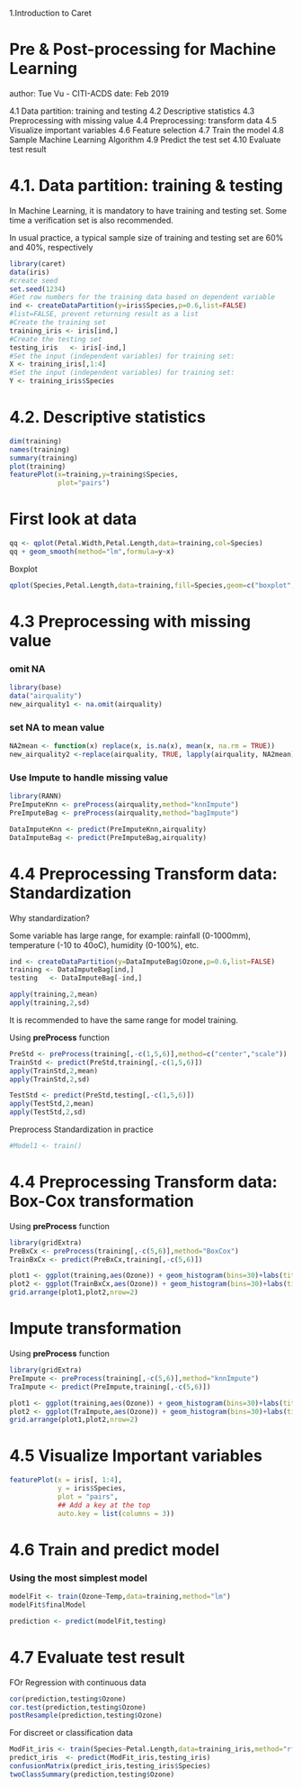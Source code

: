 1.Introduction to Caret

Pre & Post-processing for Machine Learning 
========================================================
author:  Tue Vu - CITI-ACDS 
date:   Feb 2019  

4.1 Data partition: training and testing
4.2 Descriptive statistics
4.3 Preprocessing with missing value
4.4 Preprocessing: transform data
4.5 Visualize important variables
4.6 Feature selection
4.7 Train the model
4.8 Sample Machine Learning Algorithm
4.9 Predict the test set
4.10 Evaluate test result


4.1. Data partition: training & testing
========================================================

In Machine Learning, it is mandatory to have training and testing set. Some time a verification set is also recommended.

In usual practice, a typical sample size of training and testing set are 60% and 40%, respectively


```r
library(caret)
data(iris)
#create seed
set.seed(1234)
#Get row numbers for the training data based on dependent variable
ind <- createDataPartition(y=iris$Species,p=0.6,list=FALSE)
#list=FALSE, prevent returning result as a list
#Create the training set
training_iris <- iris[ind,]
#Create the testing set
testing_iris   <- iris[-ind,]
#Set the input (independent variables) for training set:
X <- training_iris[,1:4]
#Set the input (independent variables) for training set:
Y <- training_iris$Species
```

4.2. Descriptive statistics
========================================================

```r
dim(training)
names(training)
summary(training)
plot(training)
featurePlot(x=training,y=training$Species,
            plot="pairs")
```

First look at data
========================================================

```r
qq <- qplot(Petal.Width,Petal.Length,data=training,col=Species)
qq + geom_smooth(method="lm",formula=y~x)
```
Boxplot

```r
qplot(Species,Petal.Length,data=training,fill=Species,geom=c("boxplot","jitter"))
```


4.3 Preprocessing with missing value
========================================================

### omit NA

```r
library(base)
data("airquality")
new_airquality1 <- na.omit(airquality)
```

### set NA to mean value

```r
NA2mean <- function(x) replace(x, is.na(x), mean(x, na.rm = TRUE))
new_airquality2 <-replace(airquality, TRUE, lapply(airquality, NA2mean))
```

### Use Impute to handle missing value

```r
library(RANN)
PreImputeKnn <- preProcess(airquality,method="knnImpute")
PreImputeBag <- preProcess(airquality,method="bagImpute")

DataImputeKnn <- predict(PreImputeKnn,airquality)
DataImputeBag <- predict(PreImputeBag,airquality)
```

4.4 Preprocessing Transform data: Standardization
========================================================

Why standardization?

Some variable has large range, for example: rainfall (0-1000mm), temperature (-10 to 40oC), humidity (0-100%), etc.


```r
ind <- createDataPartition(y=DataImputeBag$Ozone,p=0.6,list=FALSE)
training <- DataImputeBag[ind,]
testing   <- DataImputeBag[-ind,]
```


```r
apply(training,2,mean)
apply(training,2,sd)
```

It is recommended to have the same range for model training.

Using **preProcess** function

```r
PreStd <- preProcess(training[,-c(1,5,6)],method=c("center","scale"))
TrainStd <- predict(PreStd,training[,-c(1,5,6)])
apply(TrainStd,2,mean)
apply(TrainStd,2,sd)

TestStd <- predict(PreStd,testing[,-c(1,5,6)])
apply(TestStd,2,mean)
apply(TestStd,2,sd)
```

Preprocess Standardization in practice

```r
#Model1 <- train()
```

4.4 Preprocessing Transform data: Box-Cox transformation
========================================================

Using **preProcess** function

```r
library(gridExtra)
PreBxCx <- preProcess(training[,-c(5,6)],method="BoxCox")
TrainBxCx <- predict(PreBxCx,training[,-c(5,6)])

plot1 <- ggplot(training,aes(Ozone)) + geom_histogram(bins=30)+labs(title="Original Probability")
plot2 <- ggplot(TrainBxCx,aes(Ozone)) + geom_histogram(bins=30)+labs(title="Box-Cox Transform to Normal")
grid.arrange(plot1,plot2,nrow=2)
```

Impute transformation
========================================================

Using **preProcess** function

```r
library(gridExtra)
PreImpute <- preProcess(training[,-c(5,6)],method="knnImpute")
TraImpute <- predict(PreImpute,training[,-c(5,6)])

plot1 <- ggplot(training,aes(Ozone)) + geom_histogram(bins=30)+labs(title="Original Probability")
plot2 <- ggplot(TraImpute,aes(Ozone)) + geom_histogram(bins=30)+labs(title="Box-Cox Transform to Normal")
grid.arrange(plot1,plot2,nrow=2)
```

4.5 Visualize Important variables
========================================================


```r
featurePlot(x = iris[, 1:4], 
            y = iris$Species, 
            plot = "pairs",
            ## Add a key at the top
            auto.key = list(columns = 3))
```

4.6 Train and predict model
========================================================

### Using the most simplest model

```r
modelFit <- train(Ozone~Temp,data=training,method="lm")
modelFit$finalModel

prediction <- predict(modelFit,testing)
```

4.7 Evaluate test result
========================================================

FOr Regression with continuous data

```r
cor(prediction,testing$Ozone)
cor.test(prediction,testing$Ozone)
postResample(prediction,testing$Ozone)
```

For discreet or classification data

```r
ModFit_iris <- train(Species~Petal.Length,data=training_iris,method="rf")
predict_iris  <- predict(ModFit_iris,testing_iris)
confusionMatrix(predict_iris,testing_iris$Species)
twoClassSummary(prediction,testing$Ozone)
```
